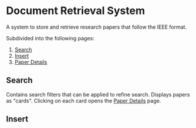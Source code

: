 # Document Retrieval System
A system to store and retrieve research papers that follow the IEEE format.  

Subdivided into the following pages:
1) [Search](https://github.com/akilkarthikeyan/document-retrieval-system/blob/master/README.md#search)
2) [Insert](https://github.com/akilkarthikeyan/document-retrieval-system/blob/master/README.md#insert)
3) [Paper Details]()  

## Search  
Contains search filters that can be applied to refine search. Displays papers as "cards". Clicking on each card opens the [Paper Details]() page.
## Insert

